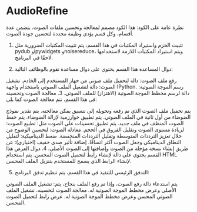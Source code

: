# AudioRefine
نظرة عامة على الكود:
هذا الكود مصمم لمعالجة وتحسين ملفات الصوت. يتضمن عدة أقسام، وكل قسم يؤدي وظيفة محددة لتحسين جودة الصوت.

1. تثبيت الحزم واستيراد المكتبات
في هذا القسم، يتم تثبيت المكتبات الضرورية مثل pydub وipywidgets وnoisereduce، ويتم استيراد المكتبات اللازمة لاستخدامها لاحقًا في البرنامج.

2. دوال المساعدة
هذا القسم يحتوي على دوال مساعدة تقوم بالوظائف التالية:

رفع ملف الصوت: دالة لتحميل ملف صوتي من جهاز المستخدم إلى الخادم.
تشغيل الصوت: دالة لتشغيل الملف الصوتي باستخدام واجهة IPython.
رسم الموجة الصوتية: دالة لرسم مخطط الموجة الصوتية (الاهتزاز) للملف الصوتي.
3. معالجة الصوت وتحسينه
في هذا القسم، تتم معالجة الصوت كما يلي:

يتم تحميل ملف الصوت الذي تم رفعه وتحويله إلى تنسيق يمكن معالجته.
يتم تقدير نموذج الضوضاء من أول ثانية في الملف الصوتي.
يتم تطبيق خوارزمية لإزالة الضوضاء.
يتم حفظ الصوت المنظف في ملف جديد.
يتم تطبيق تحسينات على الصوت مثل:
تطبيع الصوت: لزيادة مستوى الصوت وتقليل الفروق في الحجم.
معادلة الصوت: لتحسين الوضوح من خلال تعزيز الترددات المتوسطة وتقليل الترددات المنخفضة.
ضغط الديناميكية: لتقليل النطاق الديناميكي وجعل الصوت أكثر اتساقًا.
إضافة تأثير صدى خفيف (اختياري): عن طريق إنشاء نسخة مؤجلة من الصوت وإضافتها إلى الصوت الأصلي.
4. دوال العرض
هذا القسم يحتوي على دالة لإنشاء رابط لتحميل الصوت المحسن. يتم استخدام HTML لإنشاء الرابط الذي يسمح للمستخدم بتنزيل الملف المحسن.

5. التدفق الرئيسي للتنفيذ
في هذا القسم، يتم تنظيم تدفق البرنامج:

يتم استدعاء دالة رفع الصوت، وإذا تم رفع الملف بنجاح، يتم:
تشغيل الملف الصوتي الأصلي وعرض مخطط الموجة الصوتية له.
معالجة الصوت لتحسينه.
تشغيل الملف الصوتي المحسن وعرض مخطط الموجة الصوتية له.
عرض رابط لتحميل الصوت المحسن.
